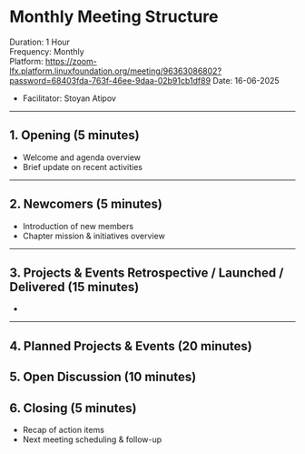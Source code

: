 # Monthly Meeting Structure

Duration: 1 Hour  
Frequency: Monthly  
Platform: https://zoom-lfx.platform.linuxfoundation.org/meeting/96363086802?password=68403fda-763f-46ee-9daa-02b91cb1df89
Date: 16-06-2025  

- Facilitator: Stoyan Atipov

---

## 1. Opening (5 minutes)

- Welcome and agenda overview  
- Brief update on recent activities  

---

## 2. Newcomers (5 minutes)

- Introduction of new members  
- Chapter mission & initiatives overview  

---

## 3. Projects & Events Retrospective / Launched / Delivered (15 minutes)

-

---

## 4. Planned Projects & Events (20 minutes)



## 5. Open Discussion (10 minutes)



## 6. Closing (5 minutes)

- Recap of action items  
- Next meeting scheduling & follow-up  
